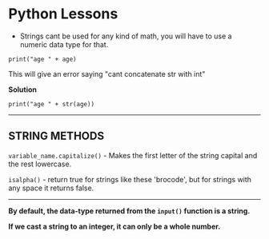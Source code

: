 # Python Lessons

- Strings cant be used for any kind of math, you will have to use a numeric data type for that.

```
print("age " + age)
```

This will give an error saying "cant concatenate str with int"

**Solution**

```
print("age " + str(age))
```

---

## STRING METHODS

`variable_name.capitalize()` - Makes the first letter of the string capital and the rest lowercase.

`isalpha()` - return true for strings like these 'brocode', but for strings with any space it returns false.

---

**By default, the data-type returned from the `input()` function is a string.**

**If we cast a string to an integer, it can only be a whole number.**

